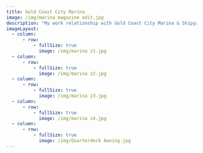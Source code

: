 ```yaml
---
title: Gold Coast City Marina
image: /img/marina magazine edit.jpg
description: "My work relationship with Gold Coast City Marina & Shipyard began as an internship six months before I was due to graduate. My major task, alongside an experienced marketing executive, was to create a 70\\+ page, annual Marina magazine that showcases articles related to boating, fishing and general marina life. From scratch, we completed the project in two months and had thousands of copies printed for distribution locally and globally.\_\n\nThe magazine wasn’t my only task, as I was given other projects during this time, which spanned from creating flyers, informative pamphlets and signage to creating advertisements for the other tenants of the marina.\n\nPost internship, I was later taken in for a casual position where I was given the task of branding the new restaurant, Quarterdeck, opening next door to the main administration building at the marina. My first creation was the logo, which is still in use, and is located on the storefront, uniforms, print media and web/social media. I also designed the initial menus, packaging stickers, gift cards and more.\_"
imageLayout:
  - column:
      - row:
          - fullSize: true
            image: /img/marina z1.jpg
  - column:
      - row:
          - fullSize: true
            image: /img/marina z2.jpg
  - column:
      - row:
          - fullSize: true
            image: /img/marina z3.jpg
  - column:
      - row:
          - fullSize: true
            image: /img/marina z4.jpg
  - column:
      - row:
          - fullSize: true
            image: /img/Quarterdeck Awning.jpg
---
```














